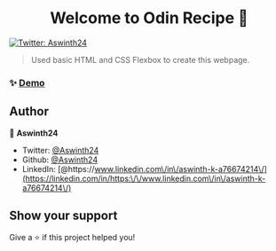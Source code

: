 
<h1 align="center">Welcome to Odin Recipe 👋</h1>
<p>
  <a href="https://twitter.com/Aswinth24" target="_blank">
    <img alt="Twitter: Aswinth24" src="https://img.shields.io/twitter/follow/Aswinth24.svg?style=social" />
  </a>
</p>

> Used basic HTML and CSS Flexbox to create this webpage. 

### ✨ [Demo](https://github.com/Aswinth24/Recipe_WebPage.git)

## Author

👤 **Aswinth24**

* Twitter: [@Aswinth24](https://twitter.com/Aswinth24)
* Github: [@Aswinth24](https://github.com/Aswinth24)
* LinkedIn: [@https:\/\/www.linkedin.com\/in\/aswinth-k-a76674214\/](https://linkedin.com/in/https:\/\/www.linkedin.com\/in\/aswinth-k-a76674214\/)

## Show your support

Give a ⭐️ if this project helped you!

